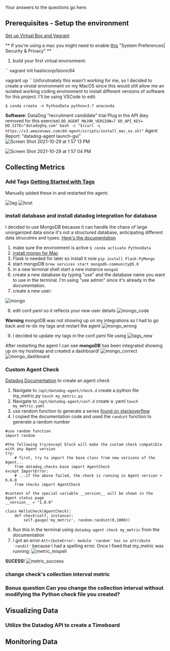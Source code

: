 Your answers to the questions go here.
## Prerequisites - Setup the environment
  
  [Set up Virtual Box and Vagrant](https://github.com/hashicorp/vagrant/blob/master/README.md)
  
  ** If you're using a mac you might need to enable [this](https://medium.com/@Aenon/mac-virtualbox-kernel-driver-error-df39e7e10cd8) "System Preferences| Security & Privacy" **
  
1. build your first virtual environment:

``
vagrant init hashicorp/bionic64

vagrant up
``
Unforutnately this wasn't working for me, so I decided to create a virutal environment on my MacOS since this would still allow me an isolated working coding environment to install different versions of software for this project. I'll be using VSCode to edit:

``
$ conda create -n PythonData python=3.7 anaconda
``
  
  **Software:** DataDog "recruitment candidate" trial
  Plug in the API (key removed for this exercise)
  ``
  DD_AGENT_MAJOR_VERSION=7 DD_API_KEY= DD_SITE="datadoghq.com" bash -c "$(curl -L https://s3.amazonaws.com/dd-agent/scripts/install_mac_os.sh)"
  ``
  Agent Report: "datadog-agent launch-gui"
  ![Screen Shot 2021-10-29 at 1 57 13 PM](https://user-images.githubusercontent.com/79612565/139704234-e461b6ee-3953-4813-934f-3c346add8fc3.png)

  ![Screen Shot 2021-10-29 at 1 57 04 PM](https://user-images.githubusercontent.com/79612565/139704323-aaf17ead-6eb3-4986-9ca2-c503bcce943d.png)

  
## Collecting Metrics
### Add Tags [Getting Started with Tags](https://docs.datadoghq.com/getting_started/tagging/)
Manually added these in and restarted the agent:

![tag](https://user-images.githubusercontent.com/79612565/139706532-ec3da610-a043-4bc8-9eee-f33bb66f64ed.png)
![host](https://user-images.githubusercontent.com/79612565/139706545-862ef6a5-f91c-4fcb-86d7-7994d80b0220.png)


### install database and install datadog integration for database
I decided to use MongoDB because it can handle the chaos of large unorganized data since it's not a structured database, anticipating different data strucutres and types. [Here's the documentation](https://docs.datadoghq.com/integrations/mongo/?tab=standalone)
1. make sure the environment is active ``$ conda activate PythonData``
2. [install mongo for Mac](https://docs.mongodb.com/manual/tutorial/install-mongodb-on-os-x/)
3. Flask is needed for later so install it now
``
pip install Flask-PyMongo
``
4. start mongoDB
``
brew services start mongodb-community@5.0
``
5. in a new terminal shell start a new instance ``mongod``
6. create a new database by typing "use" and the database name you want to use in the terminal. I'm using "use admin" since it's already in the documentation.
7. create a new user:

![mongo](https://user-images.githubusercontent.com/79612565/139712008-342685c0-711b-467f-a95f-a38b2525cede.png)

8. edit conf.yaml so it reflects your new user details
![mongo_code](https://user-images.githubusercontent.com/79612565/139769209-fe7ac014-1eab-426c-be95-b90a90ca409f.png)


**Warning** mongoDB was not showing up on my integrations so I had to go back and re-do my tags and restart the agent
![mongo_wrong](https://user-images.githubusercontent.com/79612565/139769242-8b4e995d-76f1-4161-840b-04e5e2d7ced1.png)

9. I decided to update my tags in the conf.yaml file using
![tags_new](https://user-images.githubusercontent.com/79612565/139769278-cb11a2e3-1c71-4b5e-a5f0-c82078ed6681.png)

After restarting the agent I can see **mongoDB** has been integrated showing up on my hostmap and created a dashboard!
![mongo_correct](https://user-images.githubusercontent.com/79612565/139769323-92adaae7-c11f-4391-9d65-7bb100916dff.png)
![mongo_dashboard](https://user-images.githubusercontent.com/79612565/139769336-bab1fad5-f0e6-4963-a0a0-fd3ba48e0ef5.png)



### Custom Agent Check
[Datadog Documentation](https://docs.datadoghq.com/developers/write_agent_check/?tab=agentv6v7) to create an agent check
1. Navigate to ``/opt/datadog-agent/check.d`` create a python file my_metric.py ``touch my_metric.py``
2. Navigate to ``/opt/datadog-agent/conf.d`` create a .yaml ``touch my_metric.yaml``
3. use random function to generate a series [found on stackoverflow](https://stackoverflow.com/questions/67694523/python-generate-random-number)
4. I copied the documentation code and used the ``randint`` function to generate a random number

````
#use random function
import random

#the following try/except block will make the custom check compatible with any Agent version
try:
    # first, try to import the base class from new versions of the Agent...
    from datadog_checks.base import AgentCheck
except ImportError:
    # ...if the above failed, the check is running in Agent version < 6.6.0
    from checks import AgentCheck

#content of the special variable __version__ will be shown in the Agent status page
__version__ = "1.0.0"

class HelloCheck(AgentCheck):
    def check(self, instance):
        self.gauge('my_metric', random.randint(0,1000))
````
6. Run this in the terminal using ``datadog-agent check my_metric`` from the documentation
7. I got an error ``AttributeError: module 'random' has no attribute 'randit'`` because I had a spelling error. Once I fixed that my_metric was running:
![metric_mispell](https://user-images.githubusercontent.com/79612565/139769636-f0102b17-5b7e-4ae3-bd90-b5b1fef91f6e.png)

**SUCESS!**
![metric_success](https://user-images.githubusercontent.com/79612565/139769661-c2ccb1f5-4c42-450c-88ad-07eaa9ed2057.png)


### change check's collection interval metric

### Bonus question Can you change the collection interval without modifying the Python check file you created?

## Visualizing Data
### Utilize the Datadog API to create a Timeboard

## Monitoring Data




  
